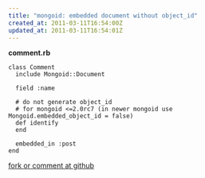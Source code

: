 ```yaml
---
title: "mongoid: embedded document without object_id"
created_at: 2011-03-11T16:54:00Z
updated_at: 2011-03-11T16:54:01Z
---
```


<strong>comment.rb</strong>

    class Comment
      include Mongoid::Document
    
      field :name
    
      # do not generate object_id
      # for mongoid <=2.0rc7 (in newer mongoid use Mongoid.embedded_object_id = false)
      def identify
      end
    
      embedded_in :post
    end

[fork or comment at github](https://gist.github.com/866182)

